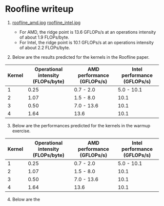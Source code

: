 # Roofline writeup

1. [roofline_amd.jpg](./roofline_amd.jpg) [roofline_intel.jpg](./roofline_intel.jpg) 
   - For AMD, the ridge point is 13.6 GFLOPs/s at an operations intensity of about 1.9 FLOPs/byte.
   - For Intel, the ridge point is 10.1 GFLOPs/s at an operations intensity of about 2.2 FLOPs/byte.

2. Below are the results predicted for the kernels in the Roofline paper.

| Kernel | Operational intensity (FLOPs/byte) | AMD performance (GFLOPs/s) | Intel performance (GFLOPs/s) |
| ------ | --------------------------------- | --------------------------- | --------------------------- |
| 1      | 0.25                            | 0.7 - 2.0                   | 5.0 - 10.1                  |
| 2      | 1.07                            | 1.5 - 8.0                   | 10.1                        |
| 3      | 0.50                            | 7.0 - 13.6                  | 10.1                        |
| 4      | 1.64                            | 13.6                        | 10.1                        |

3. Below are the performances predicted for the kernels in the warmup exercise.

| Kernel | Operational intensity (FLOPs/byte) | AMD performance (GFLOPs/s) | Intel performance (GFLOPs/s) |
| ------ | --------------------------------- | --------------------------- | --------------------------- |
| 1      | 0.25                            | 0.7 - 2.0                   | 5.0 - 10.1                  |
| 2      | 1.07                            | 1.5 - 8.0                   | 10.1                        |
| 3      | 0.50                            | 7.0 - 13.6                  | 10.1                        |
| 4      | 1.64                            | 13.6                        | 10.1                        |


4. Below are the 
